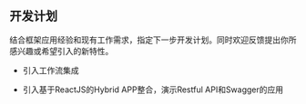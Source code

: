 ## 开发计划

结合框架应用经验和现有工作需求，指定下一步开发计划。同时欢迎反馈提出你所感兴趣或希望引入的新特性。

* 引入工作流集成

* 引入基于ReactJS的Hybrid APP整合，演示Restful API和Swagger的应用


